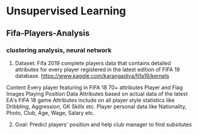 # Unsupervised Learning

## Fifa-Players-Analysis
### clustering analysis, neural network

1. Dataset: Fifa 2019 complete players data that contains detailed attributes for every player registered in the 
latest edition of FIFA 19 database.  https://www.kaggle.com/karangadiya/fifa19/kernels

Content
Every player featuring in FIFA 18
70+ attributes
Player and Flag Images
Playing Position Data
Attributes based on actual data of the latest EA's FIFA 18 game
Attributes include on all player style statistics like Dribbling, Aggression, GK Skills etc.
Player personal data like Nationality, Photo, Club, Age, Wage, Salary etc.


2. Goal: Predict players' position and help club manager to find subsitutes
